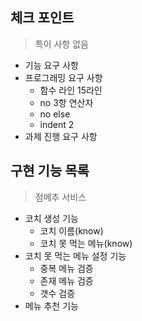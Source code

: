## 체크 포인트

> 특이 사항 없음

- 기능 요구 사항
- 프로그래밍 요구 사항
    - 함수 라인 15라인
    - no 3항 연산자
    - no else
    - indent 2
- 과제 진행 요구 사항

## 구현 기능 목록

> 점메추 서비스

- 코치 생성 기능
    - 코치 이름(know)
    - 코치 못 먹는 메뉴(know)
- 코치 못 먹는 메뉴 설정 기능
    - 중복 메뉴 검증
    - 존재 메뉴 검증
    - 갯수 검증
- 메뉴 추천 기능